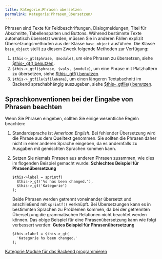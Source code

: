 ```yaml
---
title: Kategorie:Phrasen übersetzen
permalink: Kategorie:Phrasen_übersetzen/
---
```


Phrasen sind Texte für Feldbeschriftungen, Dialogmeldungen, Titel für Abschnitte, Tabellenspalten und Buttons. Während bestimmte Texte automatisch übersetzt werden, müssen Sie in anderen Fällen explizit Übersetzungsmethoden aus der Klasse `base_object` ausführen. Die Klasse `base_object` stellt zu diesem Zweck folgende Methoden zur Verfügung:

1.  `$this->_gt($phrase, $module)`, um eine Phrasen zu übersetzen, siehe [\$this-_gt() benutzen](/$this-_gt()_benutzen ).
2.  `$this->_gtf($phrase, $vals, $module)`, um eine Phrase mit Platzhaltern zu übersetzen, siehe [\$this-_gtf() benutzen](/$this-_gtf()_benutzen ).
3.  `$this->_gtfile($fileName)`, um einen längeren Textabschnitt im Backend sprachabhängig auszugeben, siehe [\$this-_gtfile() benutzen](/$this-_gtfile()_benutzen ).

Sprachkonventionen bei der Eingabe von Phrasen beachten
-------------------------------------------------------

Wenn Sie Phrasen eingeben, sollten Sie einige wesentliche Regeln beachten:

1.  Standardsprache ist *American English*. Bei fehlender Übersetzung wird die Phrase aus dem Quelltext genommen. Sie sollten die Phrasen daher nicht in einer anderen Sprache eingeben, da es andernfalls zu Ausgaben mit gemischten Sprachen kommen kann.
2.  Setzen Sie niemals Phrasen aus anderen Phrasen zusammen, wie dies im flogenden Beispiel gemacht wurde: **Schlechtes Beispiel für Phrasenübersetzung**
    ~~~~ {.php}
    $this->label = sprintf(
      $this->_gt('%s has been changed.'),
      $this->_gt('Kategorie')
    );
    ~~~~

    Beide Phrasen werden getrennt voneinander übersetzt und anschließend mit `sprintf()` verknüpft. Bei Übersetzungen kann es in bestimmten Sprachen zu Problemen kommen, da bei der getrennten Übersetzung die grammatischen Relationen nicht beachtet werden können. Das obige Beispiel für eine Phrasenübersetzung kann wie folgt verbessert werden: **Gutes Beispiel für Phrasenübersetzung**

    ~~~~ {.php}
    $this->label = $this->_gt(
      'Kategorie hs been changed.'
    );
    ~~~~

[Kategorie:Module für das Backend programmieren](export_de/Kategorie:Module_für_das_Backend_programmieren )